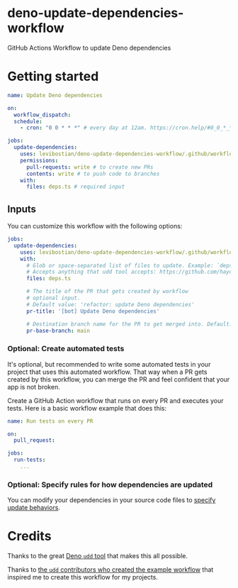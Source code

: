 # deno-update-dependencies-workflow

GitHub Actions Workflow to update Deno dependencies

# Getting started 

```yml
name: Update Deno dependencies 

on:
  workflow_dispatch:
  schedule:
    - cron: "0 0 * * *" # every day at 12am. https://cron.help/#0_0_*_*_*

jobs:
  update-dependencies:
    uses: levibostian/deno-update-dependencies-workflow/.github/workflows/update-deps.yml@main
    permissions:
      pull-requests: write # to create new PRs 
      contents: write # to push code to branches 
    with:
      files: deps.ts # required input
```

## Inputs 

You can customize this workflow with the following options: 

```yml
jobs:
  update-dependencies:
    uses: levibostian/deno-update-dependencies-workflow/.github/workflows/update-deps.yml@main
    with:
      # Glob or space-separated list of files to update. Example: `deps.ts main.ts` or `*.ts`. 
      # Accepts anything that udd tool accepts: https://github.com/hayd/deno-udd#usage
      files: deps.ts 

      # The title of the PR that gets created by workflow 
      # optional input. 
      # Default value: 'refactor: update Deno dependencies'
      pr-title: '[bot] Update Deno dependencies'

      # Destination branch name for the PR to get merged into. Default: main
      pr-base-branch: main 
```

### Optional: Create automated tests 

It's optional, but recommended to write some automated tests in your project that uses this automated workflow. That way when a PR gets created by this workflow, you can merge the PR and feel confident that your app is not broken. 

Create a GitHub Action workflow that runs on every PR and executes your tests. Here is a basic workflow example that does this: 

```yml
name: Run tests on every PR

on: 
  pull_request:

jobs:
  run-tests:
    ...
```

### Optional: Specify rules for how dependencies are updated 

You can modify your dependencies in your source code files to [specify update behaviors](https://github.com/hayd/deno-udd#semantic-versioning). 

# Credits 

Thanks to the great [Deno `udd` tool](https://github.com/hayd/deno-udd) that makes this all possible. 

Thanks to [the `udd` contributors who created the example workflow](https://github.com/hayd/deno-udd#scheduled-github-action) that inspired me to create this workflow for my projects. 